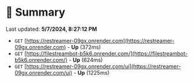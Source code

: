 # 📖 Summary
Last updated: **5/7/2024, 8:27:12 PM**

- `GET` [https://restreamer-09gx.onrender.com](https://restreamer-09gx.onrender.com) - **Up** (372ms)
- `GET` [https://filestreambot-b5k6.onrender.com/](https://filestreambot-b5k6.onrender.com/) - **Up** (624ms)
- `GET` [https://restreamer-09gx.onrender.com/ui](https://restreamer-09gx.onrender.com/ui) - **Up** (1225ms)
